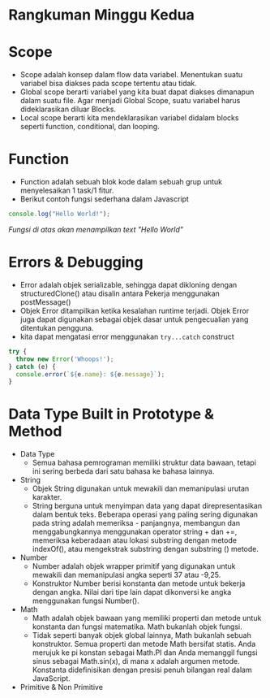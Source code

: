 # **Rangkuman Minggu Kedua**

# Scope
- Scope adalah konsep dalam flow data variabel. Menentukan suatu variabel bisa diakses pada scope tertentu atau tidak.
- Global scope berarti variabel yang kita buat dapat diakses dimanapun dalam suatu file. Agar menjadi Global Scope, suatu variabel harus dideklarasikan diluar Blocks.
- Local scope berarti kita mendeklarasikan variabel didalam blocks seperti function, conditional, dan looping.

# Function
- Function adalah sebuah blok kode dalam sebuah grup untuk menyelesaikan 1 task/1 fitur.
- Berikut contoh fungsi sederhana dalam Javascript
```javascript
console.log("Hello World!"); 
```
_Fungsi di atas akan menampilkan text "Hello World"_

# Errors & Debugging
- Error adalah objek serializable, sehingga dapat dikloning dengan structuredClone() atau disalin antara Pekerja menggunakan postMessage()
- Objek Error ditampilkan ketika kesalahan runtime terjadi. Objek Error juga dapat digunakan sebagai objek dasar untuk pengecualian yang ditentukan pengguna.
- kita dapat mengatasi error menggunakan ```try...catch``` construct
```javascript
try {
  throw new Error('Whoops!');
} catch (e) {
  console.error(`${e.name}: ${e.message}`);
}
```
# Data Type Built in Prototype & Method
- Data Type
  - Semua bahasa pemrograman memiliki struktur data bawaan, tetapi ini sering berbeda dari satu bahasa ke bahasa lainnya.
- String
  - Objek String digunakan untuk mewakili dan memanipulasi urutan karakter.
  - String berguna untuk menyimpan data yang dapat direpresentasikan dalam bentuk teks. Beberapa operasi yang paling sering digunakan pada string adalah memeriksa       - panjangnya, membangun dan menggabungkannya menggunakan operator string + dan +=, memeriksa keberadaan atau lokasi substring dengan metode indexOf(), atau mengekstrak substring dengan substring () metode.
- Number
  - Number adalah objek wrapper primitif yang digunakan untuk mewakili dan memanipulasi angka seperti 37 atau -9,25.
  - Konstruktor Number berisi konstanta dan metode untuk bekerja dengan angka. Nilai dari tipe lain dapat dikonversi ke angka menggunakan fungsi Number().
- Math
  - Math adalah objek bawaan yang memiliki properti dan metode untuk konstanta dan fungsi matematika. Math bukanlah objek fungsi.
  - Tidak seperti banyak objek global lainnya, Math bukanlah sebuah konstruktor. Semua properti dan metode Math bersifat statis. Anda merujuk ke pi konstan sebagai Math.PI dan Anda memanggil fungsi sinus sebagai Math.sin(x), di mana x adalah argumen metode. Konstanta didefinisikan dengan presisi penuh bilangan real dalam JavaScript.
- Primitive & Non Primitive
